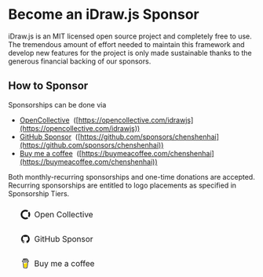 # Become an iDraw.js Sponsor

iDraw.js is an MIT licensed open source project and completely free to use. The tremendous amount of effort needed to maintain this framework and develop new features for the project is only made sustainable thanks to the generous financial backing of our sponsors.

## How to Sponsor

Sponsorships can be done via

- [OpenCollective](https://opencollective.com/idrawjs)&nbsp;&nbsp;([https://opencollective.com/idrawjs](https://opencollective.com/idrawjs))
- [GitHub Sponsor](https://github.com/sponsors/chenshenhai)&nbsp;&nbsp;([https://github.com/sponsors/chenshenhai](https://github.com/sponsors/chenshenhai))
- [Buy me a coffee](https://buymeacoffee.com/chenshenhai)&nbsp;&nbsp;([https://buymeacoffee.com/chenshenhai](https://buymeacoffee.com/chenshenhai))

Both monthly-recurring sponsorships and one-time donations are accepted. Recurring sponsorships are entitled to logo placements as specified in Sponsorship Tiers.

<div style="margin: 10px">
  <a href="https://opencollective.com/idrawjs" target="_blank" style="box-sizing: border-box; display:inline-flex;justify-content: center;align-items: center;font-size: 16px;line-height: 1.5;height: 40px;padding: 7px 15px;border-radius: 8px;font-weight: 400;border: 1px solid var(--vp-c-divider);text-decoration: auto;">
    <span style="display:inline-flex;font-size:20px; margin-right: 8px;">
      <svg viewBox="0 0 1024 1024" version="1.1" xmlns="http://www.w3.org/2000/svg" width="1em" height="1em" fill="currentColor">
        <path
          d="M831.68 524.48c0 59.968-19.968 122.368-49.92 172.352l127.36 127.36c62.464-84.928 102.4-189.824 102.4-299.712 0-114.88-39.936-219.776-99.904-304.64l-132.352 129.792c29.952 49.984 49.92 107.456 49.92 174.848h2.56z"
          fill="currentColor"
          fillOpacity=".4"
        ></path>
        <path
          d="M512 841.664a319.68 319.68 0 1 1 0-639.36c64.96 0 124.864 17.472 174.848 52.48l124.8-129.92a499.52 499.52 0 1 0 2.56 796.736l-124.864-129.92a324.608 324.608 0 0 1-174.848 49.984H512z"
          fill="currentColor"
        ></path>
      </svg>
    </span>
    <span style="display:inline-flex;">Open Collective</span>
  </a>
</div>

<div style="margin: 10px">
  <a href="https://github.com/sponsors/chenshenhai" target="_blank" style="box-sizing: border-box; display:inline-flex;justify-content: center;align-items: center;font-size: 16px;line-height: 1.5;height: 40px;padding: 7px 15px;border-radius: 8px;font-weight: 400;border: 1px solid var(--vp-c-divider);text-decoration: auto;">
    <span style="display:inline-flex;font-size:20px; margin-right: 8px;">
      <svg viewBox="0 0 1024 1024" version="1.1" xmlns="http://www.w3.org/2000/svg" width="1em" height="1em" fill="currentColor">
        <path d="M511.6 76.3C264.3 76.2 64 276.4 64 523.5 64 718.9 189.3 885 363.8 946c23.5 5.9 19.9-10.8 19.9-22.2v-77.5c-135.7 15.9-141.2-73.9-150.3-88.9C215 726 171.5 718 184.5 703c30.9-15.9 62.4 4 98.9 57.9 26.4 39.1 77.9 32.5 104 26 5.7-23.5 17.9-44.5 34.7-60.8-140.6-25.2-199.2-111-199.2-213 0-49.5 16.3-95 48.3-131.7-20.4-60.5 1.9-112.3 4.9-120 58.1-5.2 118.5 41.6 123.2 45.3 33-8.9 70.7-13.6 112.9-13.6 42.4 0 80.2 4.9 113.5 13.9 11.3-8.6 67.3-48.8 121.3-43.9 2.9 7.7 24.7 58.3 5.5 118 32.4 36.8 48.9 82.7 48.9 132.3 0 102.2-59 188.1-200 212.9 23.5 23.2 38.1 55.4 38.1 91v112.5c0.8 9 0 17.9 15 17.9 177.1-59.7 304.6-227 304.6-424.1 0-247.2-200.4-447.3-447.5-447.3z"></path>
      </svg>
    </span>
    <span style="display:inline-flex;">GitHub Sponsor</span>
  </a>
</div>

<div style="margin: 10px">
  <a href="https://opencollective.com/idrawjs" target="_blank" style="box-sizing: border-box; display:inline-flex;justify-content: center;align-items: center;font-size: 16px;line-height: 1.5;height: 40px;padding: 7px 15px;border-radius: 8px;font-weight: 400;border: 1px solid var(--vp-c-divider);text-decoration: auto;">
    <span style="display:inline-flex;font-size:20px; margin-right: 8px;">
      <svg width="1em" height="1em" viewBox="0 0 884 1279" fill="currentColor" xmlns="http://www.w3.org/2000/svg">
        <path d="M791.109 297.518L790.231 297.002L788.201 296.383C789.018 297.072 790.04 297.472 791.109 297.518Z" fill="currentColor"></path>
        <path d="M803.896 388.891L802.916 389.166L803.896 388.891Z" fill="currentColor"></path>
        <path
          d="M791.484 297.377C791.359 297.361 791.237 297.332 791.118 297.29C791.111 297.371 791.111 297.453 791.118 297.534C791.252 297.516 791.379 297.462 791.484 297.377Z"
          fill="currentColor"
        ></path>
        <path d="M791.113 297.529H791.244V297.447L791.113 297.529Z" fill="currentColor"></path>
        <path
          d="M803.111 388.726L804.591 387.883L805.142 387.573L805.641 387.04C804.702 387.444 803.846 388.016 803.111 388.726Z"
          fill="currentColor"
        ></path>
        <path d="M793.669 299.515L792.223 298.138L791.243 297.605C791.77 298.535 792.641 299.221 793.669 299.515Z" fill="currentColor"></path>
        <path
          d="M430.019 1186.18C428.864 1186.68 427.852 1187.46 427.076 1188.45L427.988 1187.87C428.608 1187.3 429.485 1186.63 430.019 1186.18Z"
          fill="currentColor"
        ></path>
        <path
          d="M641.187 1144.63C641.187 1143.33 640.551 1143.57 640.705 1148.21C640.705 1147.84 640.86 1147.46 640.929 1147.1C641.015 1146.27 641.084 1145.46 641.187 1144.63Z"
          fill="currentColor"
        ></path>
        <path
          d="M619.284 1186.18C618.129 1186.68 617.118 1187.46 616.342 1188.45L617.254 1187.87C617.873 1187.3 618.751 1186.63 619.284 1186.18Z"
          fill="currentColor"
        ></path>
        <path
          d="M281.304 1196.06C280.427 1195.3 279.354 1194.8 278.207 1194.61C279.136 1195.06 280.065 1195.51 280.684 1195.85L281.304 1196.06Z"
          fill="currentColor"
        ></path>
        <path
          d="M247.841 1164.01C247.704 1162.66 247.288 1161.35 246.619 1160.16C247.093 1161.39 247.489 1162.66 247.806 1163.94L247.841 1164.01Z"
          fill="currentColor"
        ></path>
        <path
          d="M472.623 590.836C426.682 610.503 374.546 632.802 306.976 632.802C278.71 632.746 250.58 628.868 223.353 621.274L270.086 1101.08C271.74 1121.13 280.876 1139.83 295.679 1153.46C310.482 1167.09 329.87 1174.65 349.992 1174.65C349.992 1174.65 416.254 1178.09 438.365 1178.09C462.161 1178.09 533.516 1174.65 533.516 1174.65C553.636 1174.65 573.019 1167.08 587.819 1153.45C602.619 1139.82 611.752 1121.13 613.406 1101.08L663.459 570.876C641.091 563.237 618.516 558.161 593.068 558.161C549.054 558.144 513.591 573.303 472.623 590.836Z"
          fill="#FFDD00"
        ></path>
        <path d="M78.6885 386.132L79.4799 386.872L79.9962 387.182C79.5987 386.787 79.1603 386.435 78.6885 386.132Z" fill="currentColor"></path>
        <path
          d="M879.567 341.849L872.53 306.352C866.215 274.503 851.882 244.409 819.19 232.898C808.711 229.215 796.821 227.633 788.786 220.01C780.751 212.388 778.376 200.55 776.518 189.572C773.076 169.423 769.842 149.257 766.314 129.143C763.269 111.85 760.86 92.4243 752.928 76.56C742.604 55.2584 721.182 42.8009 699.88 34.559C688.965 30.4844 677.826 27.0375 666.517 24.2352C613.297 10.1947 557.342 5.03277 502.591 2.09047C436.875 -1.53577 370.983 -0.443234 305.422 5.35968C256.625 9.79894 205.229 15.1674 158.858 32.0469C141.91 38.224 124.445 45.6399 111.558 58.7341C95.7448 74.8221 90.5829 99.7026 102.128 119.765C110.336 134.012 124.239 144.078 138.985 150.737C158.192 159.317 178.251 165.846 198.829 170.215C256.126 182.879 315.471 187.851 374.007 189.968C438.887 192.586 503.87 190.464 568.44 183.618C584.408 181.863 600.347 179.758 616.257 177.304C634.995 174.43 647.022 149.928 641.499 132.859C634.891 112.453 617.134 104.538 597.055 107.618C594.095 108.082 591.153 108.512 588.193 108.942L586.06 109.252C579.257 110.113 572.455 110.915 565.653 111.661C551.601 113.175 537.515 114.414 523.394 115.378C491.768 117.58 460.057 118.595 428.363 118.647C397.219 118.647 366.058 117.769 334.983 115.722C320.805 114.793 306.661 113.611 292.552 112.177C286.134 111.506 279.733 110.801 273.333 110.009L267.241 109.235L265.917 109.046L259.602 108.134C246.697 106.189 233.792 103.953 221.025 101.251C219.737 100.965 218.584 100.249 217.758 99.2193C216.932 98.1901 216.482 96.9099 216.482 95.5903C216.482 94.2706 216.932 92.9904 217.758 91.9612C218.584 90.9319 219.737 90.2152 221.025 89.9293H221.266C232.33 87.5721 243.479 85.5589 254.663 83.8038C258.392 83.2188 262.131 82.6453 265.882 82.0832H265.985C272.988 81.6186 280.026 80.3625 286.994 79.5366C347.624 73.2301 408.614 71.0801 469.538 73.1014C499.115 73.9618 528.676 75.6996 558.116 78.6935C564.448 79.3474 570.746 80.0357 577.043 80.8099C579.452 81.1025 581.878 81.4465 584.305 81.7391L589.191 82.4445C603.438 84.5667 617.61 87.1419 631.708 90.1703C652.597 94.7128 679.422 96.1925 688.713 119.077C691.673 126.338 693.015 134.408 694.649 142.03L696.732 151.752C696.786 151.926 696.826 152.105 696.852 152.285C701.773 175.227 706.7 198.169 711.632 221.111C711.994 222.806 712.002 224.557 711.657 226.255C711.312 227.954 710.621 229.562 709.626 230.982C708.632 232.401 707.355 233.6 705.877 234.504C704.398 235.408 702.75 235.997 701.033 236.236H700.895L697.884 236.649L694.908 237.044C685.478 238.272 676.038 239.419 666.586 240.486C647.968 242.608 629.322 244.443 610.648 245.992C573.539 249.077 536.356 251.102 499.098 252.066C480.114 252.57 461.135 252.806 442.162 252.771C366.643 252.712 291.189 248.322 216.173 239.625C208.051 238.662 199.93 237.629 191.808 236.58C198.106 237.389 187.231 235.96 185.029 235.651C179.867 234.928 174.705 234.177 169.543 233.397C152.216 230.798 134.993 227.598 117.7 224.793C96.7944 221.352 76.8005 223.073 57.8906 233.397C42.3685 241.891 29.8055 254.916 21.8776 270.735C13.7217 287.597 11.2956 305.956 7.64786 324.075C4.00009 342.193 -1.67805 361.688 0.472751 380.288C5.10128 420.431 33.165 453.054 73.5313 460.35C111.506 467.232 149.687 472.807 187.971 477.556C338.361 495.975 490.294 498.178 641.155 484.129C653.44 482.982 665.708 481.732 677.959 480.378C681.786 479.958 685.658 480.398 689.292 481.668C692.926 482.938 696.23 485.005 698.962 487.717C701.694 490.429 703.784 493.718 705.08 497.342C706.377 500.967 706.846 504.836 706.453 508.665L702.633 545.797C694.936 620.828 687.239 695.854 679.542 770.874C671.513 849.657 663.431 928.434 655.298 1007.2C653.004 1029.39 650.71 1051.57 648.416 1073.74C646.213 1095.58 645.904 1118.1 641.757 1139.68C635.218 1173.61 612.248 1194.45 578.73 1202.07C548.022 1209.06 516.652 1212.73 485.161 1213.01C450.249 1213.2 415.355 1211.65 380.443 1211.84C343.173 1212.05 297.525 1208.61 268.756 1180.87C243.479 1156.51 239.986 1118.36 236.545 1085.37C231.957 1041.7 227.409 998.039 222.9 954.381L197.607 711.615L181.244 554.538C180.968 551.94 180.693 549.376 180.435 546.76C178.473 528.023 165.207 509.681 144.301 510.627C126.407 511.418 106.069 526.629 108.168 546.76L120.298 663.214L145.385 904.104C152.532 972.528 159.661 1040.96 166.773 1109.41C168.15 1122.52 169.44 1135.67 170.885 1148.78C178.749 1220.43 233.465 1259.04 301.224 1269.91C340.799 1276.28 381.337 1277.59 421.497 1278.24C472.979 1279.07 524.977 1281.05 575.615 1271.72C650.653 1257.95 706.952 1207.85 714.987 1130.13C717.282 1107.69 719.576 1085.25 721.87 1062.8C729.498 988.559 737.115 914.313 744.72 840.061L769.601 597.451L781.009 486.263C781.577 480.749 783.905 475.565 787.649 471.478C791.392 467.391 796.352 464.617 801.794 463.567C823.25 459.386 843.761 452.245 859.023 435.916C883.318 409.918 888.153 376.021 879.567 341.849ZM72.4301 365.835C72.757 365.68 72.1548 368.484 71.8967 369.792C71.8451 367.813 71.9483 366.058 72.4301 365.835ZM74.5121 381.94C74.6842 381.819 75.2003 382.508 75.7337 383.334C74.925 382.576 74.4089 382.009 74.4949 381.94H74.5121ZM76.5597 384.641C77.2996 385.897 77.6953 386.689 76.5597 384.641V384.641ZM80.672 387.979H80.7752C80.7752 388.1 80.9645 388.22 81.0333 388.341C80.9192 388.208 80.7925 388.087 80.6548 387.979H80.672ZM800.796 382.989C793.088 390.319 781.473 393.726 769.996 395.43C641.292 414.529 510.713 424.199 380.597 419.932C287.476 416.749 195.336 406.407 103.144 393.382C94.1102 392.109 84.3197 390.457 78.1082 383.798C66.4078 371.237 72.1548 345.944 75.2003 330.768C77.9878 316.865 83.3218 298.334 99.8572 296.355C125.667 293.327 155.64 304.218 181.175 308.09C211.917 312.781 242.774 316.538 273.745 319.36C405.925 331.405 540.325 329.529 671.92 311.91C695.906 308.686 719.805 304.941 743.619 300.674C764.835 296.871 788.356 289.731 801.175 311.703C809.967 326.673 811.137 346.701 809.778 363.615C809.359 370.984 806.139 377.915 800.779 382.989H800.796Z"
          fill="currentColor"
        ></path>
      </svg>
    </span>
    <span style="display:inline-flex;">Buy me a coffee</span>
  </a>
</div>
